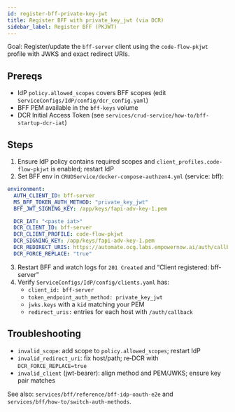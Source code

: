 ```yaml
---
id: register-bff-private-key-jwt
title: Register BFF with private_key_jwt (via DCR)
sidebar_label: Register BFF (PKJWT)
---
```


Goal: Register/update the `bff-server` client using the `code-flow-pkjwt` profile with JWKS and exact redirect URIs.

## Prereqs

- IdP `policy.allowed_scopes` covers BFF scopes (edit `ServiceConfigs/IdP/config/dcr_config.yaml`)
- BFF PEM available in the `bff-keys` volume
- DCR Initial Access Token (see `services/crud-service/how-to/bff-startup-dcr-iat`)

## Steps

1) Ensure IdP policy contains required scopes and `client_profiles.code-flow-pkjwt` is enabled; restart IdP
2) Set BFF env in `CRUDService/docker-compose-authzen4.yml` (service: bff):

```yaml
environment:
  AUTH_CLIENT_ID: bff-server
  MS_BFF_TOKEN_AUTH_METHOD: "private_key_jwt"
  BFF_JWT_SIGNING_KEY: /app/keys/fapi-adv-key-1.pem

  DCR_IAT: "<paste iat>"
  DCR_CLIENT_ID: bff-server
  DCR_CLIENT_PROFILE: code-flow-pkjwt
  DCR_SIGNING_KEY: /app/keys/fapi-adv-key-1.pem
  DCR_REDIRECT_URIS: https://automate.ocg.labs.empowernow.ai/auth/callback,https://authn.ocg.labs.empowernow.ai/auth/callback,https://authz.ocg.labs.empowernow.ai/auth/callback
  DCR_FORCE_REPLACE: "true"
```

3) Restart BFF and watch logs for `201 Created` and “Client registered: bff-server”
4) Verify `ServiceConfigs/IdP/config/clients.yaml` has:
   - `client_id: bff-server`
   - `token_endpoint_auth_method: private_key_jwt`
   - `jwks.keys` with a `kid` matching your PEM
   - `redirect_uris:` entries for each host with `/auth/callback`

## Troubleshooting

- `invalid_scope`: add scope to `policy.allowed_scopes`; restart IdP
- `invalid_redirect_uri`: fix host/path; re‑DCR with `DCR_FORCE_REPLACE=true`
- `invalid_client` (jwt-bearer): align method and PEM/JWKS; ensure key pair matches

See also: `services/bff/reference/bff-idp-oauth-e2e` and `services/bff/how-to/switch-auth-methods`.



